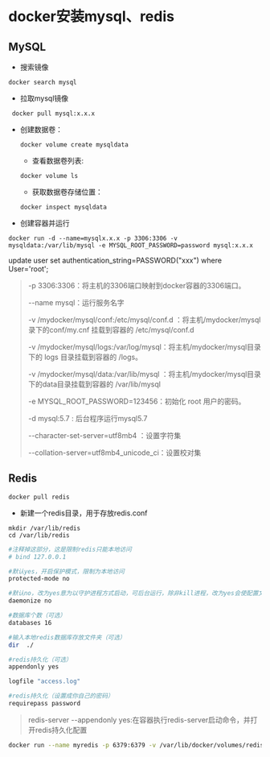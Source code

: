 # docker安装mysql、redis

## MySQL

* 搜索镜像

```shell
docker search mysql
```

* 拉取mysql镜像

``` shell
 docker pull mysql:x.x.x
```

* 创建数据卷：

  ```shell  
  docker volume create mysqldata
  ```

  * 查看数据卷列表:

  ```shell
  docker volume ls
  ```

  * 获取数据卷存储位置：

  ```shell
  docker inspect mysqldata
  ```

* 创建容器并运行

```shell
docker run -d --name=mysqlx.x.x -p 3306:3306 -v mysqldata:/var/lib/mysql -e MYSQL_ROOT_PASSWORD=password mysql:x.x.x
```

update user set authentication_string=PASSWORD("xxx") where User='root';

> -p 3306:3306：将主机的3306端口映射到docker容器的3306端口。
>
> --name mysql：运行服务名字
>
> -v /mydocker/mysql/conf:/etc/mysql/conf.d ：将主机/mydocker/mysql录下的conf/my.cnf 挂载到容器的 /etc/mysql/conf.d
>
> -v /mydocker/mysql/logs:/var/log/mysql：将主机/mydocker/mysql目录下的 logs 目录挂载到容器的 /logs。
>
> -v /mydocker/mysql/data:/var/lib/mysql ：将主机/mydocker/mysql目录下的data目录挂载到容器的 /var/lib/mysql
>
> -e MYSQL_ROOT_PASSWORD=123456：初始化 root 用户的密码。
>
> -d mysql:5.7 : 后台程序运行mysql5.7
>
> --character-set-server=utf8mb4 ：设置字符集
>
> --collation-server=utf8mb4_unicode_ci：设置校对集



## Redis

 ```shell 
 docker pull redis
 ```

 

*  新建一个redis目录，用于存放redis.conf

```dos
mkdir /var/lib/redis
cd /var/lib/redis
```

```bash
#注释掉这部分，这是限制redis只能本地访问
# bind 127.0.0.1 

#默认yes，开启保护模式，限制为本地访问
protected-mode no 

#默认no，改为yes意为以守护进程方式启动，可后台运行，除非kill进程，改为yes会使配置文件方式启动redis失败
daemonize no

#数据库个数（可选）
databases 16 

#输入本地redis数据库存放文件夹（可选）
dir  ./ 

#redis持久化（可选）
appendonly yes 

logfile "access.log"

#redis持久化（设置成你自己的密码）
requirepass password
```

> redis-server --appendonly yes:在容器执行redis-server启动命令，并打开redis持久化配置



```bash
docker run --name myredis -p 6379:6379 -v /var/lib/docker/volumes/redis/data:/data -v /usr/local/docker/redis/conf/redis.conf:/etc/redis/redis.conf -d redis redis-server /etc/redis/redis.conf 
```

